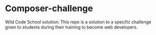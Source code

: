 # Composer-challenge
Wild Code School solution: This repo is a solution to a specific challenge given to students during their training to become web developers.
